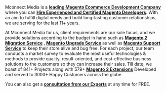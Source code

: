 <p>Mconnect Media is a <a href="https://www.mconnectmedia.com/ecommerce-development-services"><strong>leading Magento Ecommerce Development Company</strong></a> where you can <a href="https://www.mconnectmedia.com/magento-developers-for-hire"><strong>Hire Experienced and Certified Magento Developers</strong></a>. With an aim to fulfill digital needs and build long-lasting customer relationships, we are serving for the last 11+ years.</p>
<p>At Mconnect Media for us, client requirements are our sole focus, and we provide solutions according to the budget in hand such as <strong><a href="https://www.mconnectmedia.com/magento-1-to-magento-2-migration-service">Magento 2 Migration Service</a> ,</strong> <strong><a href="https://www.mconnectmedia.com/magento-upgrade-service">Magento Upgrade Service</a> </strong>as well as <strong><a href="https://www.mconnectmedia.com/magento-support-services">Magento Support Service</a></strong> to keep their store alive and bug free. For each project, our team conducts a market survey to evaluate the most useful technologies &amp; methods to provide quality, result-oriented, and cost-effective business solutions to the customers so they can increase their sales. Till date, we boast of 841+ Projects along with 579+ <a href="https://www.mconnectmedia.com/magento-2-extensions"><strong>Magento 2 Extensions</strong></a> Developed and served to 3000+ Happy Customers across the globe.</p>
<p>You can also get a <a href="https://www.mconnectmedia.com/contact"><strong>consultation from our Experts</strong></a> at any time for FREE.</p>
